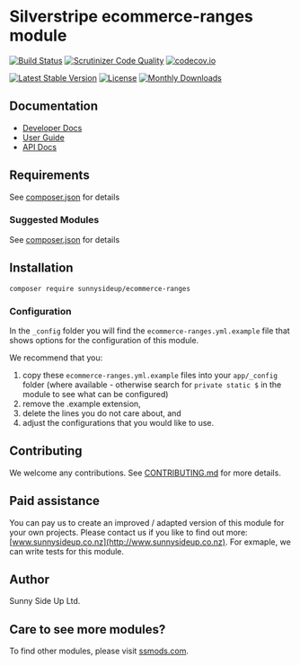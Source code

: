 # Silverstripe ecommerce-ranges module
[![Build Status](https://travis-ci.org/sunnysideup/silverstripe-ecommerce-ranges.svg?branch=master)](https://travis-ci.org/sunnysideup/silverstripe-ecommerce-ranges)
[![Scrutinizer Code Quality](https://scrutinizer-ci.com/g/sunnysideup/silverstripe-ecommerce-ranges/badges/quality-score.png?b=master)](https://scrutinizer-ci.com/g/sunnysideup/silverstripe-ecommerce-ranges/?branch=master)
[![codecov.io](https://codecov.io/github/sunnysideup/silverstripe-ecommerce-ranges/coverage.svg?branch=master)](https://codecov.io/github/sunnysideup/silverstripe-ecommerce-ranges?branch=master)

[![Latest Stable Version](https://poser.pugx.org/sunnysideup/ecommerce-ranges/version)](https://packagist.org/packages/sunnysideup/ecommerce-ranges)
[![License](https://poser.pugx.org/sunnysideup/ecommerce-ranges/license)](https://packagist.org/packages/sunnysideup/ecommerce-ranges)
[![Monthly Downloads](https://poser.pugx.org/sunnysideup/ecommerce-ranges/d/monthly)](https://packagist.org/packages/sunnysideup/ecommerce-ranges)


## Documentation



 * [Developer Docs](docs/en/INDEX.md)
 * [User Guide](docs/en/userguide.md)
 * [API Docs](http://docs.ssmods.com/sunnysideup/ecommerce-ranges/classes.xhtml)


## Requirements



See [composer.json](composer.json) for details


### Suggested Modules



See [composer.json](composer.json) for details


## Installation


```
composer require sunnysideup/ecommerce-ranges
```

### Configuration



In the `_config` folder you will find the `ecommerce-ranges.yml.example`
file that shows options for the configuration of this module.

We recommend that you:

  1. copy these `ecommerce-ranges.yml.example` files into your
`app/_config` folder (where available - otherwise search for `private static $` in the module to see what can be configured)
  2. remove the .example extension,
  3. delete the lines you do not care about, and
  4. adjust the configurations that you would like to use.


## Contributing



We welcome any contributions. See [CONTRIBUTING.md](CONTRIBUTING.md) for more details.

## Paid assistance



You can pay us to create an improved / adapted version of this module for your own projects.  Please contact us if you like to find out more: [www.sunnysideup.co.nz](http://www.sunnysideup.co.nz).  For exmaple, we can write tests for this module.  

## Author



Sunny Side Up Ltd.


## Care to see more modules?

To find other modules, please visit [ssmods.com](http://ssmods.com/).
